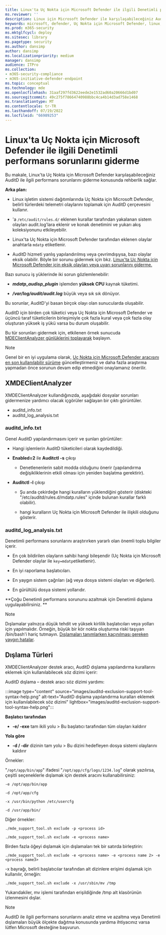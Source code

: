 ```yaml
---
title: Linux'ta Uç Nokta için Microsoft Defender ile ilgili Denetimli performans sorunlarını giderme
ms.reviewer: ''
description: Linux için Microsoft Defender ile karşılaşabileceğiniz AuditD ile ilgili performans sorunlarının nasıl giderildiğini açıklar.
keywords: microsoft, defender, Uç Nokta için Microsoft Defender, linux, sorun giderme, AuditD, XMDEClientAnalyzer, yükleme, dağıtma, kaldırma
ms.prod: m365-security
ms.mktglfcycl: deploy
ms.sitesec: library
ms.pagetype: security
ms.author: dansimp
author: dansimp
ms.localizationpriority: medium
manager: dansimp
audience: ITPro
ms.collection:
- m365-security-compliance
- m365-initiative-defender-endpoint
ms.topic: conceptual
ms.technology: mde
ms.openlocfilehash: 31aaf297fd3622eede2e1532ad60a20666d1bd07
ms.sourcegitcommit: 49c275f78664740988bbc4ca4b14d3ad758e1468
ms.translationtype: MT
ms.contentlocale: tr-TR
ms.lasthandoff: 07/19/2022
ms.locfileid: "66989253"
---
```

# <a name="troubleshoot-auditd-performance-issues-with-microsoft-defender-for-endpoint-on-linux"></a>Linux'ta Uç Nokta için Microsoft Defender ile ilgili Denetimli performans sorunlarını giderme 

Bu makale, Linux'ta Uç Nokta için Microsoft Defender karşılaşabileceğiniz AuditD ile ilgili performans sorunlarını giderme konusunda rehberlik sağlar. 

**Arka plan:** 

- Linux işletim sistemi dağıtımlarında Uç Nokta için Microsoft Defender, belirli türlerdeki telemetri olaylarını toplamak için AuditD çerçevesini kullanır. 

- 'a `/etc/audit/rules.d/` eklenen kurallar tarafından yakalanan sistem olayları audit.log'lara eklenir ve konak denetimini ve yukarı akış koleksiyonunu etkileyebilir.  

- Linux'ta Uç Nokta için Microsoft Defender tarafından eklenen olaylar anahtarla `mdatp` etiketlenir. 

- AuditD hizmeti yanlış yapılandırılmış veya çevrimdışıysa, bazı olaylar eksik olabilir. Böyle bir sorunu gidermek için bkz. [Linux'ta Uç Nokta için Microsoft Defender için eksik olayları veya uyarı sorunlarını giderme.](linux-support-events.md)

Bazı sunucu iş yüklerinde iki sorun gözlemlenebilir: 

- **_mdatp_audisp_plugin_** işlemden **yüksek CPU** kaynak tüketimi. 

- ***/var/log/audit/audit.log*** büyük veya sık sık dönüyor. 

Bu sorunlar, AuditD'yi basan birçok olayı olan sunucularda oluşabilir.  

AuditD için birden çok tüketici veya Uç Nokta için Microsoft Defender ve üçüncü taraf tüketicilerin birleşimiyle çok fazla kural veya çok fazla olay oluşturan yüksek iş yükü varsa bu durum oluşabilir. 

Bu tür sorunları gidermek için, etkilenen örnek sunucuda [MDEClientAnalyzer günlüklerini toplayarak](run-analyzer-macos-linux.md) başlayın. 

> [!NOTE]
> Genel bir en iyi uygulama olarak, [Uç Nokta için Microsoft Defender aracısını en son kullanılabilir sürüme](linux-whatsnew.md) güncelleştirmeniz ve daha fazla araştırma yapmadan önce sorunun devam edip etmediğini onaylamanız önerilir.


## <a name="xmdeclientanalyzer"></a>XMDEClientAnalyzer 

XMDEClientAnalyzer kullandığınızda, aşağıdaki dosyalar sorunları gidermenize yardımcı olacak içgörüler sağlayan bir çıktı görüntüler.
- auditd_info.txt
- auditd_log_analysis.txt


### <a name="auditd_infotxt"></a>auditd_info.txt

Genel AuditD yapılandırmasını içerir ve şunları görüntüler:

- Hangi işlemlerin AuditD tüketicileri olarak kaydedildiği. 

- **Enabled=2** ile **Auditctl -s** çıkışı  

    - Denetlenenlerin sabit modda olduğunu önerir (yapılandırma değişikliklerinin etkili olması için yeniden başlatma gerektirir). 

- **Auditctl -l** çıkışı  

    - Şu anda çekirdeğe hangi kuralların yüklendiğini gösterir (diskteki "/etc/auditd/rules.d/mdatp.rules" içinde bulunan kurallar farklı olabilir). 
    
    - hangi kuralların Uç Nokta için Microsoft Defender ile ilişkili olduğunu gösterir. 
    
### <a name="auditd_log_analysistxt"></a>auditd_log_analysis.txt

Denetimli performans sorunlarını araştırırken yararlı olan önemli toplu bilgiler içerir.  

- En çok bildirilen olayların sahibi hangi bileşendir (Uç Nokta için Microsoft Defender olaylar ile `key=mdatp`etiketlenir). 

- En iyi raporlama başlatıcıları. 

- En yaygın sistem çağrıları (ağ veya dosya sistemi olayları ve diğerleri). 

- En gürültülü dosya sistemi yollarıdır. 

**Çoğu Denetimli performans sorununu azaltmak için Denetimli dışlama uygulayabilirsiniz. **

> [!NOTE]
> Dışlamalar yalnızca düşük tehdit ve yüksek kirlilik başlatıcıları veya yolları için yapılmalıdır. Örneğin, büyük bir kör nokta oluşturma riski taşıyan /bin/bash'i hariç tutmayın.
> [Dışlamaları tanımlarken kaçınılması gereken yaygın hatalar](/microsoft-365/security/defender-endpoint/common-exclusion-mistakes-microsoft-defender-antivirus).



## <a name="exclusion-types"></a>Dışlama Türleri 

XMDEClientAnalyzer destek aracı, AuditD dışlama yapılandırma kurallarını eklemek için kullanılabilecek söz dizimi içerir: 

AuditD dışlama – destek aracı söz dizimi yardımı:

:::image type="content" source="images/auditd-exclusion-support-tool-syntax-help.png" alt-text="AuditD dışlama yapılandırma kuralları eklemek için kullanılabilecek söz dizimi" lightbox="images/auditd-exclusion-support-tool-syntax-help.png":::

**Başlatıcı tarafından** 

- **-e/ -exe** tam ikili yolu > Bu başlatıcı tarafından tüm olayları kaldırır 

**Yola göre** 

- **-d / -dir** dizinin tam yolu > Bu dizini hedefleyen dosya sistemi olaylarını kaldırır 

Örnekler: 

"`/opt/app/bin/app`" ifadesi "`/opt/app/cfg/logs/1234.log`" olarak yazılırsa, çeşitli seçeneklerle dışlamak için destek aracını kullanabilirsiniz: 

`-e /opt/app/bin/app`

`-d /opt/app/cfg`

`-x /usr/bin/python /etc/usercfg` 

`-d /usr/app/bin/`

Diğer örnekler: 

`./mde_support_tool.sh exclude -p <process id>`

`./mde_support_tool.sh exclude -e <process name>`

Birden fazla öğeyi dışlamak için dışlamaları tek bir satırda birleştirin: 

`./mde_support_tool.sh exclude -e <process name> -e <process name 2> -e <process name3>`
 
-x bayrağı, belirli başlatıcılar tarafından alt dizinlere erişimi dışlamak için kullanılır, örneğin: 

`./mde_support_tool.sh exclude -x /usr/sbin/mv /tmp`

Yukarıdakiler, mv işlemi tarafından erişildiğinde /tmp alt klasörünün izlenmesini dışlar. 

 
> [!NOTE]
> AuditD ile ilgili performans sorunlarını analiz etme ve azaltma veya Denetimli dışlamaları büyük ölçekte dağıtma konusunda yardıma ihtiyacınız varsa lütfen Microsoft desteğine başvurun. 


